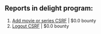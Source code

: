 ## Reports in delight program:
1. [Add movie or series CSRF](https://hackerone.com/reports/267865) | $0.0 bounty
2. [Logout CSRF](https://hackerone.com/reports/267867) | $0.0 bounty